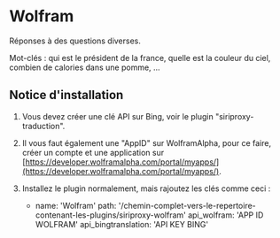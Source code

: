 Wolfram
==========

Réponses à des questions diverses.

Mot-clés : qui est le président de la france, quelle est la couleur du ciel, combien de calories dans une pomme, ...

Notice d'installation
---------------------

1. Vous devez créer une clé API sur Bing, voir le plugin "siriproxy-traduction".
2. Il vous faut également une "AppID" sur WolframAlpha, pour ce faire, créer un compte et une application sur [https://developer.wolframalpha.com/portal/myapps/](https://developer.wolframalpha.com/portal/myapps/).
3. Installez le plugin normalement, mais rajoutez les clés comme ceci :

    - name: 'Wolfram'
      path: '/chemin-complet-vers-le-repertoire-contenant-les-plugins/siriproxy-wolfram'
      api_wolfram: 'APP ID WOLFRAM'
      api_bingtranslation: 'API KEY BING'
